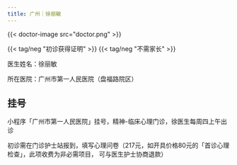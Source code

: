 ```yaml
---
title: 广州｜徐丽敏
---
```


{{< doctor-image src="doctor.png" >}}

{{< tag/neg "初诊获得证明" >}} {{< tag/neg "不需家长" >}}

医生姓名：徐丽敏

所在医院：广州市第一人民医院（盘福路院区）

## 挂号

小程序「广州市第一人民医院」挂号，精神-临床心理门诊，徐医生每周四上午出诊

初诊需在门诊护士站报到，填写心理问卷（217元，如开具价格80元的「首诊心理检查」，此项收费为非必需项目， 可与医生护士协商退款）
